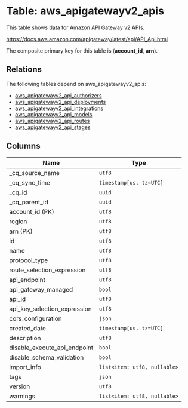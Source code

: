 # Table: aws_apigatewayv2_apis

This table shows data for Amazon API Gateway v2 APIs.

https://docs.aws.amazon.com/apigateway/latest/api/API_Api.html

The composite primary key for this table is (**account_id**, **arn**).

## Relations

The following tables depend on aws_apigatewayv2_apis:
  - [aws_apigatewayv2_api_authorizers](aws_apigatewayv2_api_authorizers)
  - [aws_apigatewayv2_api_deployments](aws_apigatewayv2_api_deployments)
  - [aws_apigatewayv2_api_integrations](aws_apigatewayv2_api_integrations)
  - [aws_apigatewayv2_api_models](aws_apigatewayv2_api_models)
  - [aws_apigatewayv2_api_routes](aws_apigatewayv2_api_routes)
  - [aws_apigatewayv2_api_stages](aws_apigatewayv2_api_stages)

## Columns

| Name          | Type          |
| ------------- | ------------- |
|_cq_source_name|`utf8`|
|_cq_sync_time|`timestamp[us, tz=UTC]`|
|_cq_id|`uuid`|
|_cq_parent_id|`uuid`|
|account_id (PK)|`utf8`|
|region|`utf8`|
|arn (PK)|`utf8`|
|id|`utf8`|
|name|`utf8`|
|protocol_type|`utf8`|
|route_selection_expression|`utf8`|
|api_endpoint|`utf8`|
|api_gateway_managed|`bool`|
|api_id|`utf8`|
|api_key_selection_expression|`utf8`|
|cors_configuration|`json`|
|created_date|`timestamp[us, tz=UTC]`|
|description|`utf8`|
|disable_execute_api_endpoint|`bool`|
|disable_schema_validation|`bool`|
|import_info|`list<item: utf8, nullable>`|
|tags|`json`|
|version|`utf8`|
|warnings|`list<item: utf8, nullable>`|